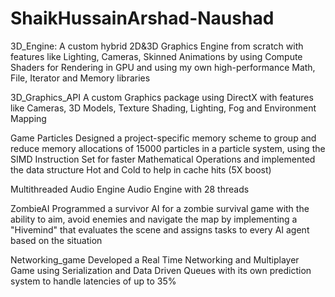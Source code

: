 # ShaikHussainArshad-Naushad

3D_Engine:
A custom hybrid 2D&3D Graphics Engine from scratch with features like Lighting, Cameras, 
Skinned Animations by using Compute Shaders for Rendering in GPU and using my own high-performance 
Math, File, Iterator and Memory libraries

3D_Graphics_API
A custom Graphics package using DirectX with features like Cameras, 3D Models, Texture Shading, Lighting, Fog and Environment Mapping 

Game Particles
Designed a project-specific memory scheme to group and reduce memory allocations of 15000 particles in a particle system, using the 
SIMD Instruction Set for faster Mathematical Operations and implemented the data structure Hot and Cold to help in cache hits (5X boost)

Multithreaded Audio Engine
Audio Engine with 28 threads

ZombieAI
Programmed a survivor AI for a zombie survival game with the ability to aim, avoid enemies and navigate the map by implementing a "Hivemind" 
that evaluates the scene and assigns tasks to every AI agent based on the situation

Networking_game
Developed a Real Time Networking and Multiplayer Game using Serialization and Data Driven Queues with its own prediction system to handle latencies of up to 35%
